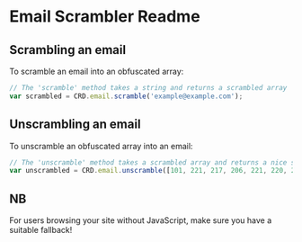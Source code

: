 Email Scrambler Readme
======================

Scrambling an email
-------------------

To scramble an email into an obfuscated array:

``` js
// The 'scramble' method takes a string and returns a scrambled array
var scrambled = CRD.email.scramble('example@example.com');
```

Unscrambling an email
---------------------

To unscramble an obfuscated array into an email:

``` js
// The 'unscramble' method takes a scrambled array and returns a nice string
var unscrambled = CRD.email.unscramble([101, 221, 217, 206, 221, 220, 209, 165, 165, 221, 217, 206, 221, 220, 209, 147, 145, 210, 220]);
```

NB
--

For users browsing your site without JavaScript, make sure you have a suitable fallback!
